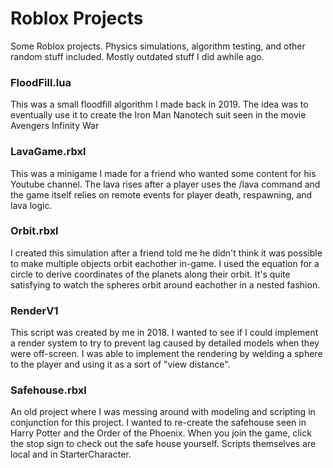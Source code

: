# Roblox Projects
Some Roblox projects. Physics simulations, algorithm testing, and other random stuff included. Mostly outdated stuff I did awhile ago.

### FloodFill.lua
This was a small floodfill algorithm I made back in 2019. The idea was to eventually use it to create the Iron Man Nanotech suit seen in the movie Avengers Infinity War

### LavaGame.rbxl
This was a minigame I made for a friend who wanted some content for his Youtube channel. The lava rises after a player uses the /lava command and the game itself relies on remote events for player death, respawning, and lava logic.

### Orbit.rbxl
I created this simulation after a friend told me he didn't think it was possible to make multiple objects orbit eachother in-game. I used the equation for a circle to derive coordinates of the planets along their orbit. It's quite satisfying to watch the spheres orbit around eachother in a nested fashion.

### RenderV1
This script was created by me in 2018. I wanted to see if I could implement a render system to try to prevent lag caused by detailed models when they were off-screen. I was able to implement the rendering by welding a sphere to the player and using it as a sort of "view distance".

### Safehouse.rbxl
An old project where I was messing around with modeling and scripting in conjunction for this project. I wanted to re-create the safehouse seen in Harry Potter and the Order of the Phoenix. When you join the game, click the stop sign to check out the safe house yourself. Scripts themselves are local and in StarterCharacter.
